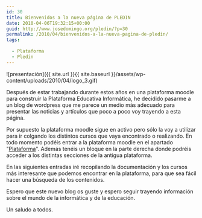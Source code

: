 ```yaml
---
id: 30
title: Bienvenidos a la nueva página de PLEDIN
date: 2010-04-06T19:32:15+00:00
guid: http://www.josedomingo.org/pledin/?p=30
permalink: /2010/04/bienvenidos-a-la-nueva-pagina-de-pledin/
tags:
  
  - Plataforma
  - Pledin
---
```

![presentación]({{ site.url }}{{ site.baseurl }}/assets/wp-content/uploads/2010/04/logo_3.gif)

Después de estar trabajando durante estos años en una plataforma moodle para construir la Plataforma Educativa Informática, he decidido pasarme a un blog de wordpress que me parece un medio más adecuado para presentar las noticias y artículos que poco a poco voy trayendo a esta página.

Por supuesto la plataforma moodle sigue en activo pero sólo la voy a utilizar para ir colgando los distintos cursos que vaya encontrado o realizando. En todo momento podéis entrar a la plataforma moodle en el apartado "[Plataforma](http://www.josedomingo.org/web)". Además tenéis un bloque en la parte derecha donde podréis acceder a los distintas secciones de la antigua plataforma.

En las siguientes entradas iré recopilando la documentación y los cursos más interesante que podemos encontrar en la plataforma, para que sea fácil hacer una búsqueda de los contenidos.

Espero que este nuevo blog os guste y espero seguir trayendo información sobre el mundo de la informática y de la educación.

Un saludo a todos.

